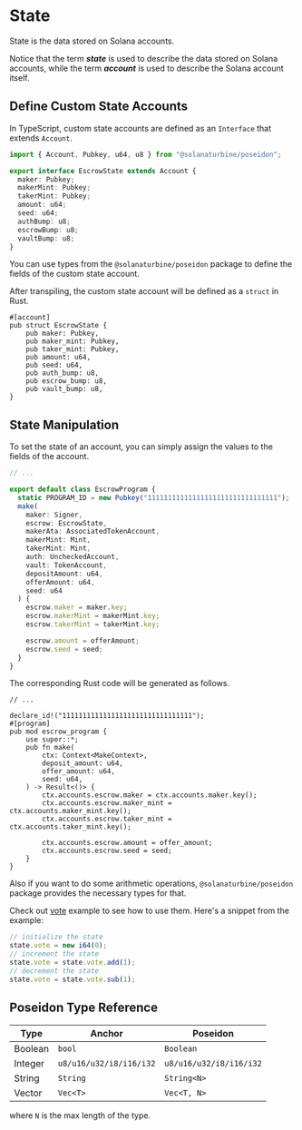 # State

State is the data stored on Solana accounts.

Notice that the term **_state_** is used to describe the data stored on Solana accounts, while the term **_account_** is used to describe the Solana account itself.

## Define Custom State Accounts

In TypeScript, custom state accounts are defined as an `Interface` that extends `Account`.

```typescript
import { Account, Pubkey, u64, u8 } from "@solanaturbine/poseidon";

export interface EscrowState extends Account {
  maker: Pubkey;
  makerMint: Pubkey;
  takerMint: Pubkey;
  amount: u64;
  seed: u64;
  authBump: u8;
  escrowBump: u8;
  vaultBump: u8;
}
```

You can use types from the `@solanaturbine/poseidon` package to define the fields of the custom state account.

After transpiling, the custom state account will be defined as a `struct` in Rust.

```rust,ignore
#[account]
pub struct EscrowState {
    pub maker: Pubkey,
    pub maker_mint: Pubkey,
    pub taker_mint: Pubkey,
    pub amount: u64,
    pub seed: u64,
    pub auth_bump: u8,
    pub escrow_bump: u8,
    pub vault_bump: u8,
}
```

## State Manipulation

To set the state of an account, you can simply assign the values to the fields of the account.

```typescript
// ...

export default class EscrowProgram {
  static PROGRAM_ID = new Pubkey("11111111111111111111111111111111");
  make(
    maker: Signer,
    escrow: EscrowState,
    makerAta: AssociatedTokenAccount,
    makerMint: Mint,
    takerMint: Mint,
    auth: UncheckedAccount,
    vault: TokenAccount,
    depositAmount: u64,
    offerAmount: u64,
    seed: u64
  ) {
    escrow.maker = maker.key;
    escrow.makerMint = makerMint.key;
    escrow.takerMint = takerMint.key;

    escrow.amount = offerAmount;
    escrow.seed = seed;
  }
}
```

The corresponding Rust code will be generated as follows.

```rust,ignore
// ...

declare_id!("11111111111111111111111111111111");
#[program]
pub mod escrow_program {
    use super::*;
    pub fn make(
        ctx: Context<MakeContext>,
        deposit_amount: u64,
        offer_amount: u64,
        seed: u64,
    ) -> Result<()> {
        ctx.accounts.escrow.maker = ctx.accounts.maker.key();
        ctx.accounts.escrow.maker_mint = ctx.accounts.maker_mint.key();
        ctx.accounts.escrow.taker_mint = ctx.accounts.taker_mint.key();

        ctx.accounts.escrow.amount = offer_amount;
        ctx.accounts.escrow.seed = seed;
    }
}
```

Also if you want to do some arithmetic operations, `@solanaturbine/poseidon` package provides the necessary types for that.

Check out [vote](../../../examples/vote/typescript/vote.ts) example to see how to use them. Here's a snippet from the example:

```typescript
// initialize the state
state.vote = new i64(0);
// increment the state
state.vote = state.vote.add(1);
// decrement the state
state.vote = state.vote.sub(1);
```

## Poseidon Type Reference

| Type    | Anchor  | Poseidon  |
| ------- | ---     | ---       |
| Boolean | `bool`  | `Boolean` |
| Integer | `u8/u16/u32/i8/i16/i32` | `u8/u16/u32/i8/i16/i32` |
| String  | `String`  | `String<N>` |
| Vector  | `Vec<T>`  | `Vec<T, N>` |

where `N` is the max length of the type.
